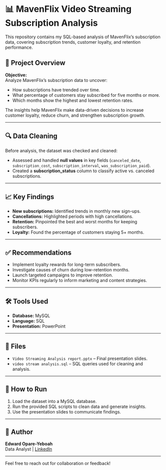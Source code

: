 # 📊 MavenFlix Video Streaming Subscription Analysis

This repository contains my SQL-based analysis of MavenFlix’s subscription data, covering subscription trends, customer loyalty, and retention performance.

## 📌 Project Overview

**Objective:**  
Analyze MavenFlix’s subscription data to uncover:
- How subscriptions have trended over time.
- What percentage of customers stay subscribed for five months or more.
- Which months show the highest and lowest retention rates.

The insights help MavenFlix make data-driven decisions to increase customer loyalty, reduce churn, and strengthen subscription growth.

---

## 🔍 Data Cleaning

Before analysis, the dataset was checked and cleaned:
- Assessed and handled **null values** in key fields (`canceled_date`, `subscription_cost`, `subscription_interval`, `was_subscription_paid`).
- Created a **subscription_status** column to classify active vs. canceled subscriptions.

---

## 📈 Key Findings

- **New subscriptions:** Identified trends in monthly new sign-ups.
- **Cancellations:** Highlighted periods with high cancellations.
- **Retention:** Pinpointed the best and worst months for keeping subscribers.
- **Loyalty:** Found the percentage of customers staying 5+ months.

---

## ✅ Recommendations

- Implement loyalty rewards for long-term subscribers.
- Investigate causes of churn during low-retention months.
- Launch targeted campaigns to improve retention.
- Monitor KPIs regularly to inform marketing and content strategies.

---

## 🛠️ Tools Used

- **Database:** MySQL  
- **Language:** SQL  
- **Presentation:** PowerPoint

---

## 📂 Files

- `Video Streaming Analysis report.pptx` – Final presentation slides.
- `video stream analysis.sql` – SQL queries used for cleaning and analysis.

---

## 🚀 How to Run

1. Load the dataset into a MySQL database.
2. Run the provided SQL scripts to clean data and generate insights.
3. Use the presentation slides to communicate findings.

---

## 👤 Author

**Edward Opare-Yeboah**  
Data Analyst | [LinkedIn](https://www.linkedin.com/in/edward-opare-yeboah/)

---

Feel free to reach out for collaboration or feedback!

